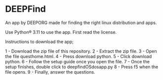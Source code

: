 # DEEPFind
An app by DEEPORG made for finding the right linux distribution and apps.
              
              
Use Python® 3.11 to use the app.
First read the license.

Instructions to download the app;

1 - Download the zip file of this repository.
2 - Extract the zip file.
3 - Open the file questhome.html.
4 - Press download python.
5 - Click download python.
6 - Follow the setup guide once you open the file.
7 - Once the setup finishes, double click to deepfindOSdosapp.py
8 - Press f5 when the file opens.
9 - Finally, answer the questions.
